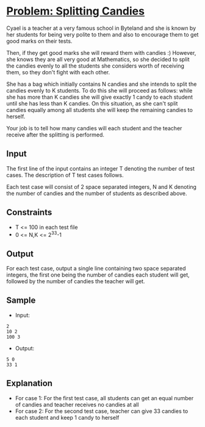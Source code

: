 # [Problem: Splitting Candies](https://www.codechef.com/problems/SPCANDY)

Cyael is a teacher at a very famous school in Byteland and she is known by her students for being very polite to them and also to encourage them to get good marks on their tests.

Then, if they get good marks she will reward them with candies :) However, she knows they are all very good at Mathematics, so she decided to split the candies evenly to all the students she considers worth of receiving them, so they don't fight with each other.

She has a bag which initially contains N candies and she intends to split the candies evenly to K students. To do this she will proceed as follows: while she has more than K candies she will give exactly 1 candy to each student until she has less than K candies. On this situation, as she can't split candies equally among all students she will keep the remaining candies to herself.

Your job is to tell how many candies will each student and the teacher receive after the splitting is performed.

## Input

The first line of the input contains an integer T denoting the number of test cases. The description of T test cases follows.

Each test case will consist of 2 space separated integers, N and K denoting the number of candies and the number of students as described above.

## Constraints

- T <= 100 in each test file
- 0 <= N,K <= 2<sup>33</sup>-1

## Output

For each test case, output a single line containing two space separated integers, the first one being the number of candies each student will get, followed by the number of candies the teacher will get.

## Sample

- Input:
```
2
10 2
100 3
```

- Output:
```
5 0
33 1
```

## Explanation

- For case 1: For the first test case, all students can get an equal number of candies and teacher receives no candies at all
- For case 2: For the second test case, teacher can give 33 candies to each student and keep 1 candy to herself
